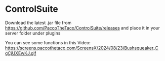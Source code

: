 # ControlSuite
Download the latest .jar file from https://github.com/PaccoTheTaco/ControlSuite/releases and place it in your server folder under plugins

You can see some functions in this Video: https://screens.paccothetaco.com/ScreensX/2024/08/23/Bushsqueaker_CgCjUXEwKJ.gif
